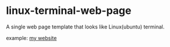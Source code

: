# linux-terminal-web-page
A single web page template that looks like Linux(ubuntu) terminal.

example: [my website](http://mohsenansari.com)
